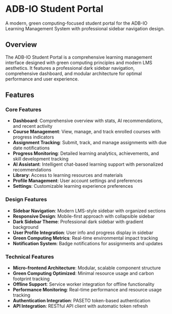 # ADB-IO Student Portal

A modern, green computing-focused student portal for the ADB-IO Learning Management System with professional sidebar navigation design.

## Overview

The ADB-IO Student Portal is a comprehensive learning management interface designed with green computing principles and modern LMS aesthetics. It features a professional dark sidebar navigation, comprehensive dashboard, and modular architecture for optimal performance and user experience.

## Features

### Core Features
- **Dashboard**: Comprehensive overview with stats, AI recommendations, and recent activity
- **Course Management**: View, manage, and track enrolled courses with progress indicators
- **Assignment Tracking**: Submit, track, and manage assignments with due date notifications
- **Progress Monitoring**: Detailed learning analytics, achievements, and skill development tracking
- **AI Assistant**: Intelligent chat-based learning support with personalized recommendations
- **Library**: Access to learning resources and materials
- **Profile Management**: User account settings and preferences
- **Settings**: Customizable learning experience preferences

### Design Features
- **Sidebar Navigation**: Modern LMS-style sidebar with organized sections
- **Responsive Design**: Mobile-first approach with collapsible sidebar
- **Dark Sidebar Theme**: Professional dark sidebar with gradient background
- **User Profile Integration**: User info and progress display in sidebar
- **Green Computing Metrics**: Real-time environmental impact tracking
- **Notification System**: Badge notifications for assignments and updates

### Technical Features
- **Micro-frontend Architecture**: Modular, scalable component structure
- **Green Computing Optimized**: Minimal resource usage and carbon footprint tracking
- **Offline Support**: Service worker integration for offline functionality
- **Performance Monitoring**: Real-time performance and resource usage tracking
- **Authentication Integration**: PASETO token-based authentication
- **API Integration**: RESTful API client with automatic token refresh
